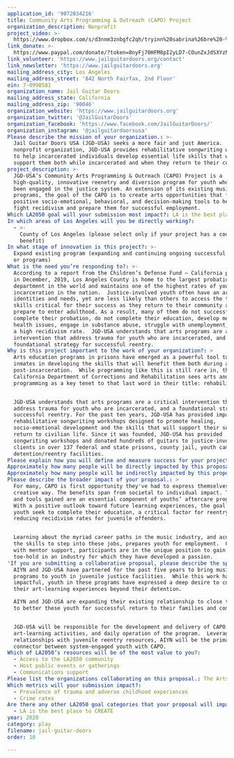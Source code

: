```yaml
---
application_id: '9072034216'
title: Community Arts Programming & Outreach (CAPO) Project
organization_description: Nonprofit
project_video: >-
  https://www.dropbox.com/s/d3nnm3znbgfc2qh/tryinn%20sabrina%26bre%20-%20LP%3DQP.mp3?dl=0
link_donate: >-
  https://www.paypal.com/donate/?token=8nyFj70HFM8pI2yLD7-COunZxJdSXYzNyX1iRJY12VpPlGrpehIPNB-5LNt5-ZgbgRBMYm&country.x=US&locale.x=US
link_volunteer: 'https://www.jailguitardoors.org/contact'
link_newsletter: 'https://www.jailguitardoors.org'
mailing_address_city: Los Angeles
mailing_address_street: '842 North Fairfax, 2nd Floor'
ein: 7-0998581
organization_name: Jail Guitar Doors
mailing_address_state: California
mailing_address_zip: '90046'
organization_website: 'https://www.jailguitardoors.org'
organization_twitter: '@JailGuitarDoors'
organization_facebook: 'https://www.facebook.com/JailGuitarDoors/'
organization_instagram: '@jailguitardoorsusa'
Please describe the mission of your organization.: >-
  Jail Guitar Doors USA (JGD-USA) seeks a more fair and just America.  A
  nonprofit organization, JGD-USA provides rehabilitative songwriting workshops
  to help incarcerated individuals develop essential life skills that will
  support them both while incarcerated and when they return to their community. 
project_description: >-
  JGD-USA’s Community Arts Programming & Outreach (CAPO) Project is a
  high-quality, innovative reenetry and diversion program for youth who have
  been engaged in the justice system. An extension of its existing music
  programs, the goal of the CAPO is to create arts opportunities that foster the
  positive socio-emotional, behavioral, and decision-making tools to help youth
  fight recidivism and prepare them for successful employment.
Which LA2050 goal will your submission most impact?: LA is the best place to PLAY
In which areas of Los Angeles will you be directly working?:
  - >-
    County of Los Angeles (please select only if your project has a countywide
    benefit)
In what stage of innovation is this project?: >-
  Expand existing program (expanding and continuing ongoing successful projects
  or programs)
What is the need you’re responding to?: >-
  According to a report from the Children’s Defense Fund – California published
  in December, 2019, Los Angeles County is home to the largest probation
  department in the world and maintains one of the highest rates of youth
  incarceration in the nation.  Justice-involved youth often have an array of
  identities and needs, yet are less likely than others to access the tools and
  skills critical for their success as they return to their community and
  prepare to enter adulthood. As a result, many of them do not successfully
  complete their probation, do not complete their education, develop mental
  health issues, engage in substance abuse, struggle with unemployment, and have
  a high recidivism rate.  JGD-USA understands that arts programs are a critical
  intervention that address trauma for youth who are incarcerated, and a
  foundational strategy for successful reentry.
Why is this project important to the work of your organization?: >
  Arts education programs in prisons have emerged as a powerful tool to support
  inmates in developing the skills that will benefit them both during and
  post-incarceration.  While programming like this is still rare in, the
  California Department of Corrections and Rehabilitation sees arts and cultural
  programming as a key tenet to that last word in their title: rehabilitation. 


  JGD-USA understands that arts programs are a critical intervention that
  address trauma for youth who are incarcerated, and a foundational strategy for
  successful reentry. For the past ten years, JGD-USA has provided impactful,
  rehabilitative songwriting workshops designed to promote healing,
  socio-emotional development and the skills that will support their successful
  return to civilian life. Since it was founded, JGD-USA has provided
  songwriting workshops and donated hundreds of guitars to justice-involved
  clients in over 137 federal and state prisons, county jail, youth camps and
  detention/reentry facilities.
Please explain how you will define and measure success for your project.: "Success factors for CAPO include:\n•\tIndividual Impact – including but not limited to self-esteem, self-confidence, critical thinking, feelings of safety and interest in completing their education \n•\tReduced Recidivism – percentage of youth who do not return to juvenile hall and/or complete probation during the program period\n•\tPreparation for employment – percentage of youth who are interested in, and secure, a creative economy career\n\nJDG-USA’s current evaluation tools include participant journals, individual writing and group exercises, pre- and post satisfaction/knowledge survey evaluations and facilitator notes.  Information from all of these sources are part of the review of participant progress and discussion of their goals. The sophistication and depth of assessment criteria grows in tandem with the growth of the participant and participants are expected to extend the assessment of their own work to include a holistic examination of their creative process. In becoming independent thinkers, they develop the ability to reflect on their own work, and the work of others, in a collaborative and as part of an interdependent whole, using the skills of communication and critical thinking. \n\nAdditionally, JGD-USA surveys its partners and appropriate stakeholders, in order to query any behavioral changes they might take note of in the participants, which covers areas such as violence, communication abilities and attitude issues.\n"
Approximately how many people will be directly impacted by this proposal?: '100'
Approximately how many people will be indirectly impacted by this proposal?: '10000'
Please describe the broader impact of your proposal.: >
  For many, CAPO is first opportunity they've had to express themselves in a
  creative way. The benefits span from societal to individual impact. The skills
  and tools gained are an essential component of youths’ aftercare program. 
  With a positive outlook toward future learning experiences, the goal is that
  youth seek to complete their education, a critical factor for reentry and
  reducing recidivism rates for juvenile offenders.


  Learning about the myriad career paths in the music industry, and acquiring
  the skills to step into these jobs, prepares youth for employment.  Coupled
  with mentor support, participants are in the unique position to gain a
  toe-hold in an industry for which they have developed a passion.
'If you are submitting a collaborative proposal, please describe the specific role of partner organizations in the project.': >
  AIYN and JGD-USA have partnered for the past five years to bring music
  programs to youth in juvenile justice facilities.  While this work has been
  impactful, youth in these programs have expressed a deep desire to continue
  their art-learning experiences beyond their detention. 

  AIYN and JGD-USA are expanding their existing relationship to close these gaps
  to better these youth for successful return to their families and communities.


  JGD-USA will be responsible for the development and delivery of CAPO
  art-learning activities, and daily operation of the program.  Leveraging its
  relationships with juvenile reentry resources, AIYN will be the primary
  connector between system-engaged youth with CAPO.
Which of LA2050’s resources will be of the most value to you?:
  - Access to the LA2050 community
  - Host public events or gatherings
  - Communications support
Please list the organizations collaborating on this proposal.: The Arts for Incarcerated Youth Network
Which metrics will your submission impact?:
  - Prevalence of trauma and adverse childhood experiences
  - Crime rates
Are there any other LA2050 goal categories that your proposal will impact?:
  - LA is the best place to CREATE
year: 2020
category: play
filename: jail-guitar-doors
order: 10

---
```

